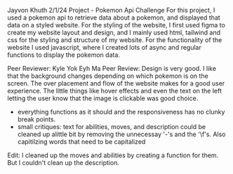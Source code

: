 Jayvon Khuth
2/1/24
Project - Pokemon Api Challenge
For this project, I used a pokemon api to retrieve data about a pokemon, and displayed that data on a styled website. For the styling of the website, I first used figma to create my website layout and design, and I mainly used html, tailwind and css for the styling and structure of my website. For the functionality of the website I used javascript, where I created lots of async and regular functions to display the pokemon data.

Peer Reviewer: Kyle Yok Eyh Ma
Peer Review: Design is very good. I like that the background changes depending on which pokemon is on the screen. The over placement and flow of the website makes for a good user experience. The little things like hover effects and even the text on the left letting the user know that the image is clickable was good choice. 
- everything functions as it should and the responsiveness has no clunky break points. 
- small critiques: text for abilities, moves, and description could be cleaned up alittle bit by removing the unnecessay '-'s and the '\f's. Also capitilzing words that need to be capitalized 

Edit: I cleaned up the moves and abilities by creating a function for them. But I couldn't clean up the description.